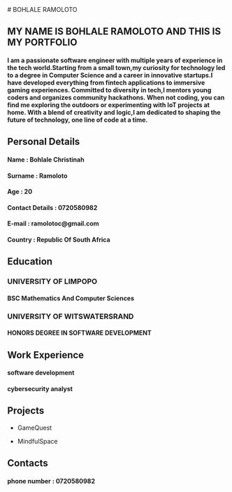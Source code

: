 <link rel="stylesheet" href="style.css">
# BOHLALE RAMOLOTO 

<section>
<h2>MY NAME IS BOHLALE RAMOLOTO AND THIS IS MY PORTFOLIO</h2>
<h4> I am a passionate software engineer with multiple years of experience in the tech world.Starting from a small town,my curiosity for technology led to a degree in Computer Science and a career in innovative startups.I have developed everything from fintech applications to immersive gaming experiences. Committed to diversity in tech,I mentors young coders and organizes community hackathons. When not coding, you can find me exploring the outdoors or experimenting with IoT projects at home. With a blend of creativity and logic,I am dedicated to shaping the future of technology, one line of code at a time. </h4>
<section>
    
<section>
<h2>Personal Details</h2>
<h4>Name : Bohlale Christinah</h4>
<h4>Surname : Ramoloto</h4>
<h4>Age : 20 </h4>
<h4>Contact Details :  0720580982</h4>
<h4>E-mail : ramolotoc@gmail.com</h4>
<h4>Country : Republic Of South Africa</h4>
</section>

<section>
<h2>Education</h2>
<h3>UNIVERSITY OF LIMPOPO</h3>
<h4> BSC Mathematics And Computer Sciences </h4>
<h3>UNIVERSITY OF WITSWATERSRAND</h3>
<h4> HONORS DEGREE IN SOFTWARE DEVELOPMENT </h4>
</section>

<section>
<h2>Work Experience</h2>
<h4>software development </h4>
<h4>cybersecurity analyst</h4>
</section>

<section>
<h2>Projects</h2>
    
- GameQuest

- MindfulSpace
</section>

<section>
<h2>Contacts</h2>
<h4>phone number : 0720580982 </h4>
</section>

